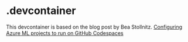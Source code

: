 <!--
 Copyright (c) 2022 Microsoft

 This software is released under the MIT License.
 https://opensource.org/licenses/MIT
-->

# .devcontainer

This devcontainer is based on the blog post by Bea Stollnitz. [Configuring Azure ML projects to run on GitHub Codespaces](https://bea.stollnitz.com/blog/codespaces-azureml/)
